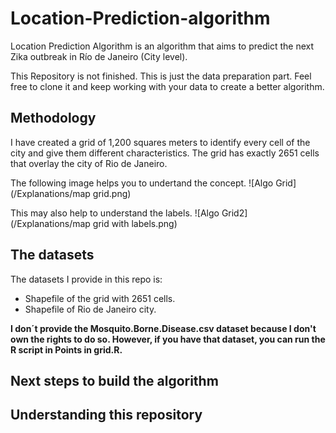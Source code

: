 # Location-Prediction-algorithm

Location Prediction Algorithm is an algorithm that aims to predict the next Zika outbreak in Río de Janeiro (City level).

This Repository is not finished. This is just the data preparation part. Feel free to clone it and keep working with your data to create a better algorithm.

## Methodology

I have created a grid of 1,200 squares meters to identify every cell of the city and give them different characteristics. The grid has exactly 2651 cells that overlay the city of Rio de Janeiro.

The following image helps you to undertand the concept. 
![Algo Grid](/Explanations/map grid.png)

This may also help to understand the labels.
![Algo Grid2](/Explanations/map grid with labels.png)

## The datasets
The datasets I provide in this repo is:
* Shapefile of the grid with 2651 cells.
* Shapefile of Rio de Janeiro city.

**I don´t provide the Mosquito.Borne.Disease.csv dataset because I don't own the rights to do so. However, if you have that dataset, you can run the R script in Points in grid.R.**

## Next steps to build the algorithm


## Understanding this repository

